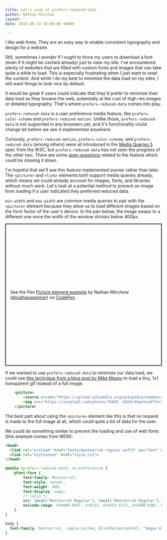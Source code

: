 ```yaml
---
title: Let's Look at prefers-reduced-data
author: Nathan Minchow
layout: ''
date: 2020-06-13 16:00:00 +0000

---
```

I like web fonts. They are an easy way to enable consistent typography and design for a website.

Still, sometimes I wonder if I ought to force my users to download a font (even if it _might_ be cached already) just to view my site. I've encountered plenty of websites that are filled with custom fonts and images that can take quite a while to load. This is especially frustrating when I just want to _read the content_. And while I do my best to minimize the data load on my sites, I still want things to look nice by default.

It would be great if users could indicate that they'd prefer to minimize their data load as they browse the web, potentially at the cost of high-res images or detailed typography. That's where `prefers-reduced-data` comes into play.

`prefers-reduced-data` is a user preference media feature, like `prefers-color-scheme` and `prefers-reduced-motion`. Unlike those, `prefers-reduced-data` is not supported in any browsers yet, and it's functionality could change bit before we see it implemented anywhere.

Curiously, `prefers-reduced-motion`, `prefers-color-scheme`, and `prefers-reduced-data` (among others) were all introduced in the [Media Queries 5 ](https://drafts.csswg.org/mediaqueries-5/) spec from the W3C, but `prefers-reduced-data` has not seen the progress of the other two. There are some [open questions](https://github.com/w3c/csswg-drafts/issues?q=is%3Aissue+is%3Aopen+label%3Amediaqueries-5+prefers-reduced-data) related to the feature which could be slowing it down.

I'm hopeful that we'll see this feature implemented sooner rather than later. The `<picture>` and `<link>` elements both support media queries already, which means we could already account for images, fonts, and libraries without much work. Let's look at a potential method to prevent an image from loading if a user indicated they preferred reduced data.

`min-width` and `max-width` are common media queries to pair with the `<picture>` element because they allow us to load different images based on the form factor of the user's device. In the pen below, the image swaps to a different one once the width of the window shrinks below 400px.

<p class="codepen" data-height="456" data-theme-id="dark" data-default-tab="html,result" data-user="nathanspenner" data-slug-hash="zYrBNYM" style="height: 456px; box-sizing: border-box; display: flex; align-items: center; justify-content: center; border: 2px solid; margin: 1em 0; padding: 1em;" data-pen-title="Picture element example">
  <span>See the Pen <a href="https://codepen.io/nathanspenner/pen/zYrBNYM">
  Picture element example</a> by Nathan Minchow (<a href="https://codepen.io/nathanspenner">@nathanspenner</a>)
  on <a href="https://codepen.io">CodePen</a>.</span>
</p>
<script async src="https://static.codepen.io/assets/embed/ei.js"></script>

If we wanted to use `prefers-reduced-data` to minimize our data load, we could use [this technique from a blog post by Mike Masey](https://medium.com/@mike_masey/how-to-use-the-picture-element-to-prevent-images-loading-on-mobile-devices-1376e33b190e) to load a tiny, 1x1 transparent gif instead of a full image:

```html
    <picture>
        <source srcset="https://upload.wikimedia.org/wikipedia/commons/c/ce/Transparent.gif" media="(prefers-reduced-data: reduce)">
        <img src="https://unsplash.com/photos/7hQ4Y_-bSb4/download?force=true&w=640" />
    </picture>
```
The best part about using the `<picture>` element like this is that no request is made to the full image at all, which could quite a bit of data for the user.

We could do something similar to prevent the loading and use of web fonts (this example comes from MDN):

```html
<head>
  <link rel="preload" href="fonts/montserrat-regular.woff2" as="font" media="(prefers-reduced-data: no-preference)" crossorigin>
  <link rel="stylesheet" href="style.css">
</head>
```
```css
@media (prefers-reduced-data: no-preference) {
    @font-face {
        font-family: Montserrat;
        font-style: normal;
        font-weight: 400;
        font-display: swap;
        /* latin */
        src: local('Montserrat Regular'), local('Montserrat-Regular'), url('fonts/montserrat-regular.woff2') format('woff2');
        unicode-range: U+0000-00FF, U+0131, U+0152-0153, U+02BB-02BC, U+02C6, U+02DA, U+02DC, U+2000-206F, U+2074, U+20AC, U+2122, U+2191, U+2193, U+2212, U+2215, U+FEFF, U+FFFD;
    }
}

body {
  font-family: Montserrat, -apple-system, BlinkMacSystemFont, "Segoe UI", Roboto, Helvetica, Arial, "Microsoft YaHei", sans-serif, "Apple Color Emoji", "Segoe UI Emoji", "Segoe UI Symbol";
}
```